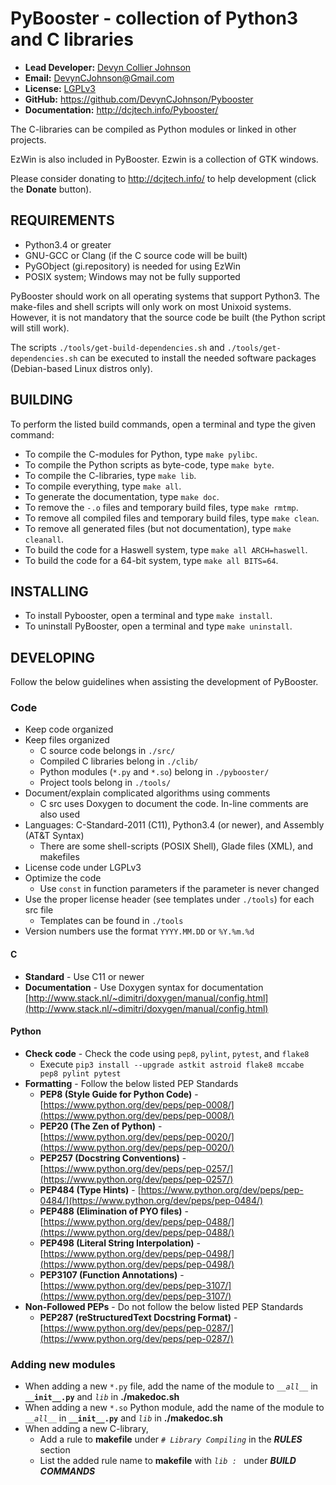 PyBooster - collection of Python3 and C libraries
======================================

- __Lead Developer:__ [Devyn Collier Johnson](http://dcjtech.info/members/devyncjohnson/)
- __Email:__ <DevynCJohnson@Gmail.com>
- __License:__ [LGPLv3](http://www.gnu.org/licenses/lgpl-3.0.txt)
- __GitHub:__ <https://github.com/DevynCJohnson/Pybooster>
- __Documentation:__ <http://dcjtech.info/Pybooster/>

The C-libraries can be compiled as Python modules or linked in other projects.

EzWin is also included in PyBooster. Ezwin is a collection of GTK windows.

Please consider donating to <http://dcjtech.info/> to help development (click the **Donate** button).


REQUIREMENTS
------------

- Python3.4 or greater
- GNU-GCC or Clang (if the C source code will be built)
- PyGObject (gi.repository) is needed for using EzWin
- POSIX system; Windows may not be fully supported

PyBooster should work on all operating systems that support Python3. The make-files and shell scripts will only work on most Unixoid systems. However, it is not mandatory that the source code be built (the Python script will still work).

The scripts `./tools/get-build-dependencies.sh` and `./tools/get-dependencies.sh` can be executed to install the needed software packages (Debian-based Linux distros only).


BUILDING
--------

To perform the listed build commands, open a terminal and type the given command:

- To compile the C-modules for Python, type `make pylibc`.
- To compile the Python scripts as byte-code, type `make byte`.
- To compile the C-libraries, type `make lib`.
- To compile everything, type `make all`.
- To generate the documentation, type `make doc`.
- To remove the `-.o` files and temporary build files, type `make rmtmp`.
- To remove all compiled files and temporary build files, type `make clean`.
- To remove all generated files (but not documentation), type `make cleanall`.
- To build the code for a Haswell system, type `make all ARCH=haswell`.
- To build the code for a 64-bit system, type `make all BITS=64`.


INSTALLING
----------

- To install Pybooster, open a terminal and type `make install`.
- To uninstall PyBooster, open a terminal and type `make uninstall`.


DEVELOPING
----------

Follow the below guidelines when assisting the development of PyBooster.

### Code ###

- Keep code organized
- Keep files organized
  - C source code belongs in `./src/`
  - Compiled C libraries belong in `./clib/`
  - Python modules (`*.py` and `*.so`) belong in `./pybooster/`
  - Project tools belong in `./tools/`
- Document/explain complicated algorithms using comments
  - C src uses Doxygen to document the code. In-line comments are also used
- Languages: C-Standard-2011 (C11), Python3.4 (or newer), and Assembly (AT&T Syntax)
  - There are some shell-scripts (POSIX Shell), Glade files (XML), and makefiles
- License code under LGPLv3
- Optimize the code
  - Use `const` in function parameters if the parameter is never changed
- Use the proper license header (see templates under `./tools`) for each src file
  - Templates can be found in `./tools`
- Version numbers use the format `YYYY.MM.DD` or `%Y.%m.%d`

#### C ####

- **Standard** - Use C11 or newer
- **Documentation** - Use Doxygen syntax for documentation [http://www.stack.nl/~dimitri/doxygen/manual/config.html](http://www.stack.nl/~dimitri/doxygen/manual/config.html)

#### Python ####

- **Check code** - Check the code using `pep8`, `pylint`, `pytest`, and `flake8`
  - Execute `pip3 install --upgrade astkit astroid flake8 mccabe pep8 pylint pytest`
- **Formatting** - Follow the below listed PEP Standards
  - **PEP8 (Style Guide for Python Code)** - [https://www.python.org/dev/peps/pep-0008/](https://www.python.org/dev/peps/pep-0008/)
  - **PEP20 (The Zen of Python)** - [https://www.python.org/dev/peps/pep-0020/](https://www.python.org/dev/peps/pep-0020/)
  - **PEP257 (Docstring Conventions)** - [https://www.python.org/dev/peps/pep-0257/](https://www.python.org/dev/peps/pep-0257/)
  - **PEP484 (Type Hints)** - [https://www.python.org/dev/peps/pep-0484/](https://www.python.org/dev/peps/pep-0484/)
  - **PEP488 (Elimination of PYO files)** - [https://www.python.org/dev/peps/pep-0488/](https://www.python.org/dev/peps/pep-0488/)
  - **PEP498 (Literal String Interpolation)** - [https://www.python.org/dev/peps/pep-0498/](https://www.python.org/dev/peps/pep-0498/)
  - **PEP3107 (Function Annotations)** - [https://www.python.org/dev/peps/pep-3107/](https://www.python.org/dev/peps/pep-3107/)
- **Non-Followed PEPs** - Do not follow the below listed PEP Standards
  - **PEP287 (reStructuredText Docstring Format)** - [https://www.python.org/dev/peps/pep-0287/](https://www.python.org/dev/peps/pep-0287/)

### Adding new modules ###

- When adding a new `*.py` file, add the name of the module to _``__all__``_ in **``__init__.py``** and _`lib`_ in **./makedoc.sh**
- When adding a new `*.so` Python module, add the name of the module to _``__all__``_ in **``__init__.py``** and _`lib`_ in **./makedoc.sh**
- When adding a new C-library,
  - Add a rule to **makefile** under _`# Library Compiling`_ in the _**RULES**_ section
  - List the added rule name to **makefile** with _``lib : ``_ under _**BUILD COMMANDS**_
